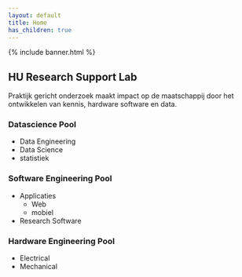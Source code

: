 ```yaml
---
layout: default
title: Home
has_children: true
---
```


{% include banner.html %}



## HU Research Support Lab

Praktijk gericht onderzoek maakt impact op de maatschappij door het ontwikkelen van kennis, hardware software en data.

### Datascience Pool
- Data Engineering
- Data Science 
- statistiek

### Software Engineering Pool
- Applicaties
  - Web
  - mobiel
- Research Software

### Hardware Engineering Pool
- Electrical
- Mechanical
